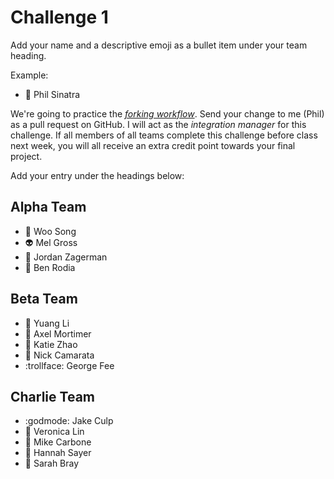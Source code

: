 # Challenge 1

Add your name and a descriptive emoji as a bullet item under your team heading.

Example:

- 💪 Phil Sinatra

We're going to practice the [_forking workflow_](https://github.com/philsinatra/IDM-T380/blob/master/instructor_materials/03-git.md#forking). Send your change to me (Phil) as a pull request on GitHub. I will act as the _integration manager_ for this challenge. If all members of all teams complete this challenge before class next week, you will all receive an extra credit point towards your final project.

Add your entry under the headings below:

## Alpha Team

- :sushi: Woo Song
- :alien: Mel Gross
- :vhs: Jordan Zagerman
- :moyai: Ben Rodia

## Beta Team

- :dart: Yuang Li
- :pizza: Axel Mortimer
- :octopus: Katie Zhao
- :lollipop: Nick Camarata
- :trollface: George Fee


## Charlie Team

- :godmode: Jake Culp
- :panda_face: Veronica Lin
- :hammer: Mike Carbone
- :raising_hand: Hannah Sayer
- :dog: Sarah Bray
